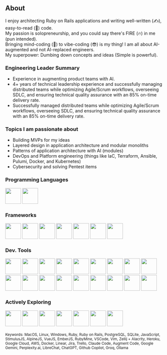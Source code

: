 ## About
I enjoy architecting Ruby on Rails applications and writing well-written (✍️), easy-to-read (📖) code.  
My passion is solopreneurship, and you could say there's FIRE (🔥) in me (pun intended).  
Bringing mind-coding (🧠) to vibe-coding (😎) is my thing! I am all about AI-augmented and not AI-replaced engineers.  
My superpower: Dumbing down concepts and ideas (Simple is powerful).  

### Engineering Leader Summary
* Experience in augmenting product teams with AI.
* 4+ years of technical leadership experience and successfully managing distributed teams while optimizing Agile/Scrum workflows, overseeing SDLC, and ensuring technical quality assurance with an 85% on-time delivery rate.
* Successfully managed distributed teams while optimizing Agile/Scrum workflows, overseeing SDLC, and ensuring technical quality assurance with an 85% on-time delivery rate.

### Topics I am passionate about
* Building MVPs for my ideas
* Layered design in application architecture and modular monoliths
* Patterns of application architecture with AI (modules)
* DevOps and Platform engineering (things like IaC, Terraform, Ansible, Pulumi, Docker, and Kubernetes)
* Cybersecurity and solving Pentest items

### Programming Languages
<div style="display: inline">
  <img src="https://cdn.jsdelivr.net/gh/devicons/devicon@latest/icons/ruby/ruby-original-wordmark.svg" width="50"/>
  <img src="https://cdn.jsdelivr.net/gh/devicons/devicon@latest/icons/javascript/javascript-original.svg" width="50"/>
</div>

### Frameworks
<div style="display: inline">
  <img src="https://cdn.jsdelivr.net/gh/devicons/devicon@latest/icons/rails/rails-plain-wordmark.svg" width="50"/>
  <img src="https://cdn.jsdelivr.net/gh/devicons/devicon@latest/icons/vuejs/vuejs-original-wordmark.svg" width="50"/>
  <img src="https://cdn.jsdelivr.net/gh/devicons/devicon@latest/icons/ember/ember-original-wordmark.svg" width="50"/>
  <img src="https://cdn.jsdelivr.net/gh/devicons/devicon@latest/icons/alpinejs/alpinejs-original-wordmark.svg" width="50"/>
  <img src="https://cdn.jsdelivr.net/gh/devicons/devicon@latest/icons/tailwindcss/tailwindcss-original.svg" width="50"/>
  <img src="https://cdn.jsdelivr.net/gh/devicons/devicon@latest/icons/bootstrap/bootstrap-original-wordmark.svg" width="50"/>
  <img src="https://cdn.jsdelivr.net/gh/devicons/devicon@latest/icons/jekyll/jekyll-original-wordmark.svg" width="50"/>
</div>

### Dev. Tools
<div style="display: inline">
  <img src="https://cdn.jsdelivr.net/gh/devicons/devicon@latest/icons/rubymine/rubymine-original.svg" width="50"/>
  <img src="https://cdn.jsdelivr.net/gh/devicons/devicon@latest/icons/vscode/vscode-original-wordmark.svg" width="50"/>
  <img src="https://cdn.jsdelivr.net/gh/devicons/devicon@latest/icons/postgresql/postgresql-plain-wordmark.svg" width="50"/>
  <img src="https://cdn.jsdelivr.net/gh/devicons/devicon@latest/icons/sqlite/sqlite-original-wordmark.svg" width="50">
  <img src="https://cdn.jsdelivr.net/gh/devicons/devicon@latest/icons/googlecloud/googlecloud-original-wordmark.svg" width="50"/>
  <img src="https://cdn.jsdelivr.net/gh/devicons/devicon@latest/icons/amazonwebservices/amazonwebservices-original-wordmark.svg" width="50"/>
  <img src="https://cdn.jsdelivr.net/gh/devicons/devicon@latest/icons/heroku/heroku-original-wordmark.svg" width="50"/>
  <img src="https://cdn.jsdelivr.net/gh/devicons/devicon@latest/icons/cloudflare/cloudflare-original-wordmark.svg" width="50"/>
  <img src="https://cdn.jsdelivr.net/gh/devicons/devicon@latest/icons/git/git-original-wordmark.svg" width="50"/>
  <img src="https://cdn.jsdelivr.net/gh/devicons/devicon@latest/icons/github/github-original-wordmark.svg" width="50"/>
  <img src="https://cdn.jsdelivr.net/gh/devicons/devicon@latest/icons/gitlab/gitlab-original-wordmark.svg" width="50"/>
  <img src="https://cdn.jsdelivr.net/gh/devicons/devicon@latest/icons/docker/docker-original-wordmark.svg" width="50"/>
  <img src="https://cdn.jsdelivr.net/gh/devicons/devicon@latest/icons/rspec/rspec-original-wordmark.svg" width="50"/>
  <img src="https://cdn.jsdelivr.net/gh/devicons/devicon@latest/icons/bun/bun-original.svg" width="50"/>
  <img src="https://cdn.jsdelivr.net/gh/devicons/devicon@latest/icons/linux/linux-original.svg" width="50"/>
  <img src="https://cdn.jsdelivr.net/gh/devicons/devicon@latest/icons/apple/apple-original.svg" width="50"/>
  <img src="https://cdn.jsdelivr.net/gh/devicons/devicon@latest/icons/trello/trello-original.svg" width="50"/>
  <img src="https://cdn.jsdelivr.net/gh/devicons/devicon@latest/icons/jira/jira-original-wordmark.svg" width="50"/>
</div>

### Actively Exploring
<div style="display: inline">
  <img src="https://cdn.jsdelivr.net/gh/devicons/devicon@latest/icons/go/go-original-wordmark.svg" width="50"/>
  <img src="https://cdn.jsdelivr.net/gh/devicons/devicon@latest/icons/elixir/elixir-original-wordmark.svg" width="50"/>
  <img src="https://cdn.jsdelivr.net/gh/devicons/devicon@latest/icons/python/python-original-wordmark.svg" width="50"/>
  <img src="https://cdn.jsdelivr.net/gh/devicons/devicon@latest/icons/kubernetes/kubernetes-original-wordmark.svg" width="50"/>
  <img src="https://cdn.jsdelivr.net/gh/devicons/devicon@latest/icons/terraform/terraform-original-wordmark.svg" width="50"/>
  <img src="https://cdn.jsdelivr.net/gh/devicons/devicon@latest/icons/ansible/ansible-original-wordmark.svg" width="50"/>
  <img src="https://cdn.jsdelivr.net/gh/devicons/devicon@latest/icons/pulumi/pulumi-original-wordmark.svg" width="50"/> 
</div>
<br/>
<br/>
<sub>Keywords:
MacOS, Linux, Windows, Ruby, Ruby on Rails, PostgreSQL, SQLite, JavaScript, StimulusJS, AlpineJS, VueJS, EmberJS, RubyMine, VSCode, Vim, Zellij + Alacrity, Heroku, Google Cloud, AWS, Docker, Linear, Jira, Trello, Claude Code, Augment Code, Google Gemini, Perplexity.ai, LibreChat, ChatGPT, Github Copilot, Groq, Ollama</sub>
